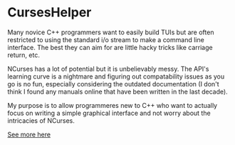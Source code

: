 # CursesHelper

Many novice C++ programmers want to easily build TUIs but are often restricted to using the standard i/o stream to make a command line interface. The best they can aim for are little hacky tricks like carriage return, etc.

NCurses has a lot of potential but it is unbelievably messy. The API's learning curve is a nightmare and figuring out compatability issues as you go is no fun, especially considering the outdated documentation (I don't think I found any manuals online that have been written in the last decade).

My purpose is to allow programmeres new to C++ who want to actually focus on writing a simple graphical interface and not worry about the intricacies of NCurses.



[See more here](http://dillonbostwick.org/2016/04/15/css3-animations/)
